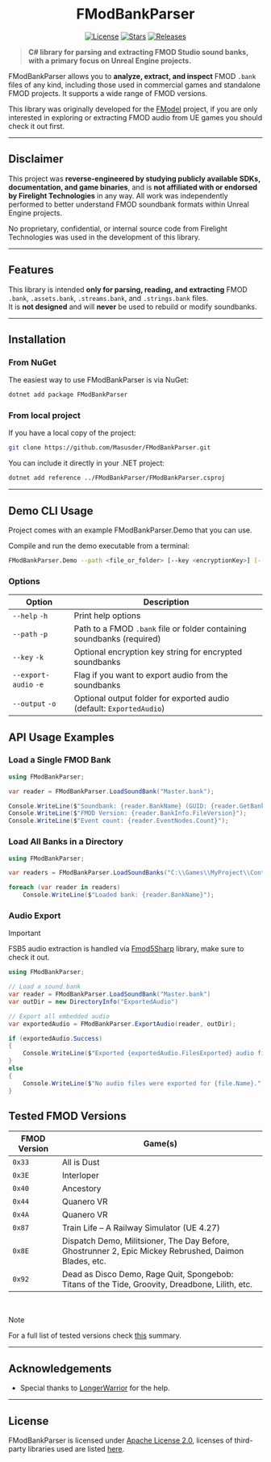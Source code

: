 <div align="center">
  
# FModBankParser

</div>
<div align="center">
  
[![License](https://img.shields.io/github/license/Masusder/FModBankParser?style=for-the-badge&color=blue)](https://github.com/Masusder/FModBankParser/blob/main/LICENSE)
[![Stars](https://img.shields.io/github/stars/Masusder/FModBankParser?style=for-the-badge&color=F7DF1E)](https://github.com/Masusder/FModBankParser/stargazers)
[![Releases](https://img.shields.io/github/downloads/Masusder/FModBankParser/total?style=for-the-badge&color=00ffa2&label=Downloads)](https://github.com/Masusder/FModBankParser/releases)

</div>

> **C# library for parsing and extracting FMOD Studio sound banks, with a primary focus on Unreal Engine projects.**

FModBankParser allows you to **analyze, extract, and inspect** FMOD `.bank` files of any kind, including those used in commercial games and standalone FMOD projects.
It supports a wide range of FMOD versions.

This library was originally developed for the [FModel](https://github.com/4sval/FModel) project, if you are only interested in exploring or extracting FMOD audio from UE games you should check it out first.

---

## Disclaimer

This project was **reverse-engineered by studying publicly available SDKs, documentation, and game binaries**, and is **not affiliated with or endorsed by Firelight Technologies** in any way.
All work was independently performed to better understand FMOD soundbank formats within Unreal Engine projects.

No proprietary, confidential, or internal source code from Firelight Technologies was used in the development of this library.

---

## Features

This library is intended **only for parsing, reading, and extracting** FMOD `.bank`, `.assets.bank`, `.streams.bank`, and `.strings.bank` files.  
It is **not designed** and will **never** be used to rebuild or modify soundbanks.

---

## Installation

### From NuGet
The easiest way to use FModBankParser is via NuGet:

```bash
dotnet add package FModBankParser
```

### From local project

If you have a local copy of the project:

```bash
git clone https://github.com/Masusder/FModBankParser.git
```

You can include it directly in your .NET project:

```bash
dotnet add reference ../FModBankParser/FModBankParser.csproj
```

---

## Demo CLI Usage

Project comes with an example FModBankParser.Demo that you can use.

Compile and run the demo executable from a terminal:

```bash
FModBankParser.Demo --path <file_or_folder> [--key <encryptionKey>] [--export-audio] [--output <outputFolder>]
```

### Options

| Option                | Description                                                            |
|-----------------------|------------------------------------------------------------------------|
| `--help` `-h`         | Print help options                                                     |
| `--path` `-p`         | Path to a FMOD `.bank` file or folder containing soundbanks (required) |
| `--key` `-k`          | Optional encryption key string for encrypted soundbanks                |
| `--export-audio` `-e` | Flag if you want to export audio from the soundbanks                   |
| `--output` `-o`       | Optional output folder for exported audio (default: `ExportedAudio`)   |

## API Usage Examples

### Load a Single FMOD Bank

```csharp
using FModBankParser;

var reader = FModBankParser.LoadSoundBank("Master.bank");

Console.WriteLine($"Soundbank: {reader.BankName} (GUID: {reader.GetBankGuid()})");
Console.WriteLine($"FMOD Version: {reader.BankInfo.FileVersion}");
Console.WriteLine($"Event count: {reader.EventNodes.Count}");
```

### Load All Banks in a Directory

```csharp
using FModBankParser;

var readers = FModBankParser.LoadSoundBanks("C:\\Games\\MyProject\\Content\\FMOD");

foreach (var reader in readers)
    Console.WriteLine($"Loaded bank: {reader.BankName}");
```

### Audio Export
> [!Important]
> FSB5 audio extraction is handled via [Fmod5Sharp](https://github.com/SamboyCoding/Fmod5Sharp) library, make sure to check it out.

```csharp
using FModBankParser;

// Load a sound bank
var reader = FModBankParser.LoadSoundBank("Master.bank")
var outDir = new DirectoryInfo("ExportedAudio")

// Export all embedded audio
var exportedAudio = FModBankParser.ExportAudio(reader, outDir);

if (exportedAudio.Success)
{
    Console.WriteLine($"Exported {exportedAudio.FilesExported} audio files to: {outDir.FullName}");
}
else
{
    Console.WriteLine($"No audio files were exported for {file.Name}.");
}
```

## Tested FMOD Versions

| FMOD Version  | Game(s)                                                                                               |
|---------------|-------------------------------------------------------------------------------------------------------|
| `0x33`        | All is Dust                                                                                           |
| `0x3E`        | Interloper                                                                                            |
| `0x40`        | Ancestory                                                                                             |
| `0x44`        | Quanero VR                                                                                            |
| `0x4A`        | Quanero VR                                                                                            |
| `0x87`        | Train Life – A Railway Simulator (UE 4.27)                                                            |
| `0x8E`        | Dispatch Demo, Militsioner, The Day Before, Ghostrunner 2, Epic Mickey Rebrushed, Daimon Blades, etc. |
| `0x92`        | Dead as Disco Demo, Rage Quit, Spongebob: Titans of the Tide, Groovity, Dreadbone, Lilith, etc.       |

<br>

> [!NOTE]
> For a full list of tested versions check [this](https://github.com/Masusder/FModBankParser/blob/main/FModBankParser/FModBankParser.cs#L13) summary.

---

## Acknowledgements
- Special thanks to [LongerWarrior](https://github.com/LongerWarrior) for the help.

---

## License
FModBankParser is licensed under [Apache License 2.0](https://github.com/Masusder/FModBankParser/blob/main/LICENSE), licenses of third-party libraries used are listed [here](https://github.com/Masusder/FModBankParser/blob/main/NOTICE).